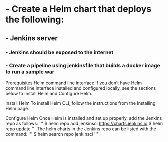 # - Create a Helm chart that deploys the following:
## - Jenkins server
###  	- Jenkins should be exposed to the internet
###   	- Create a pipeline using jenkinsfile that builds a docker image to run a sample war 


Prerequisites
Helm command line interface
If you don’t have Helm command line interface installed and configured locally, see the sections below to Install Helm and Configure Helm.

Install Helm
To install Helm CLI, follow the instructions from the Installing Helm page.

Configure Helm
Once Helm is installed and set up properly, add the Jenkins repo as follows:
'''
$ helm repo add jenkinsci https://charts.jenkins.io
$ helm repo update
'''
The helm charts in the Jenkins repo can be listed with the command:
'''
$ helm search repo jenkinsci
'''
